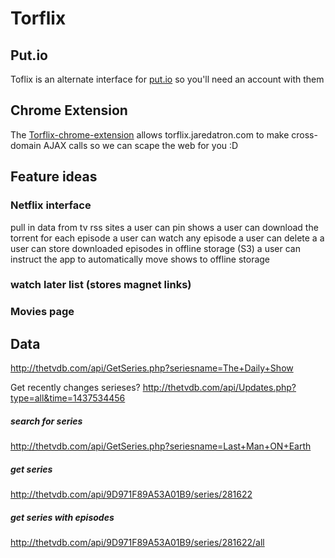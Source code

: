 # Torflix

## Put.io

Toflix is an alternate interface for [put.io](http://put.io) so you'll need an account with them

## Chrome Extension

The [Torflix-chrome-extension](https://github.com/deadlyicon/Torflix-chrome-extension) allows torflix.jaredatron.com to
make cross-domain AJAX calls so we can scape the web for you :D


## Feature ideas

### Netflix interface

pull in data from tv rss sites
a user can pin shows
a user can download the torrent for each episode
a user can watch any episode
a user can delete a
a user can store downloaded episodes in offline storage (S3)
a user can instruct the app to automatically move shows to offline storage


### watch later list (stores magnet links)


### Movies page




## Data


http://thetvdb.com/api/GetSeries.php?seriesname=The+Daily+Show

Get recently changes serieses?
http://thetvdb.com/api/Updates.php?type=all&time=1437534456


##### search for series
http://thetvdb.com/api/GetSeries.php?seriesname=Last+Man+ON+Earth


##### get series
http://thetvdb.com/api/9D971F89A53A01B9/series/281622

##### get series with episodes
http://thetvdb.com/api/9D971F89A53A01B9/series/281622/all
